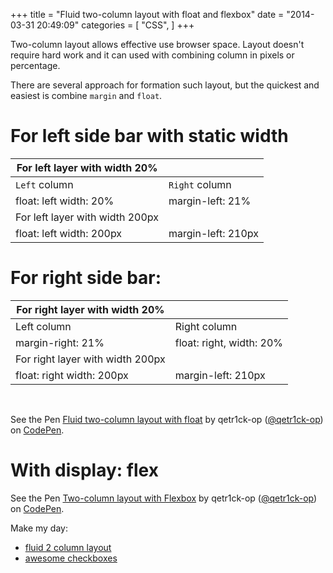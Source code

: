+++
title = "Fluid two-column layout with float and flexbox"
date = "2014-03-31 20:49:09"
categories = [
    "CSS",
]
+++

Two-column layout allows effective use browser space. Layout doesn't require hard work and it can used with combining column in pixels or percentage.

<!--more-->

<!--toc-->

There are several approach for formation such layout, but the quickest and easiest is combine `margin` and `float`.

#  For left side bar with static width

| For left layer with width 20%     |                    |
|-----------------------------------|--------------------|
| `Left` column                     | `Right` column     |
| float: left width: 20%            | margin-left: 21%   |
| For left layer with width 200px   |                    |
| float: left width: 200px          | margin-left: 210px |

#  For right side bar:

| For right layer with width 20%   |                          |
|----------------------------------|--------------------------|
| Left column                      | Right column             |
| margin-right: 21%                | float: right, width: 20% |
| For right layer with width 200px |                          |
| float: right width: 200px        | margin-left: 210px       |

<br>

<p data-height="400" data-theme-id="dark" data-slug-hash="oAtih" data-default-tab="result" data-user="qetr1ck-op" data-embed-version="2" data-pen-title="Fluid two-column layout with float" data-preview="true" class="codepen">See the Pen <a href="http://codepen.io/qetr1ck-op/pen/oAtih/">Fluid two-column layout with float</a> by qetr1ck-op (<a href="http://codepen.io/qetr1ck-op">@qetr1ck-op</a>) on <a href="http://codepen.io">CodePen</a>.</p>
<script async src="https://production-assets.codepen.io/assets/embed/ei.js"></script>

#  With display: flex

<p data-height="400" data-theme-id="dark" data-slug-hash="MwdvEV" data-default-tab="result" data-user="qetr1ck-op" data-embed-version="2" data-pen-title="Two-column layout with Flexbox" data-preview="true" class="codepen">See the Pen <a href="http://codepen.io/qetr1ck-op/pen/MwdvEV/">Two-column layout with Flexbox</a> by qetr1ck-op (<a href="http://codepen.io/qetr1ck-op">@qetr1ck-op</a>) on <a href="http://codepen.io">CodePen</a>.</p>

Make my day:
*	[fluid 2 column layout](http://htmlbook.ru/samlayout/tipovye-makety/rezinovyi-dvukhkolonochnyi-maket "fluid 2 column layout on htmlbook.ru")
*	[awesome checkboxes](http://www.inserthtml.com/demos/css/radio-buttons/ "awesome checkboxes on www.inserthtml.com")